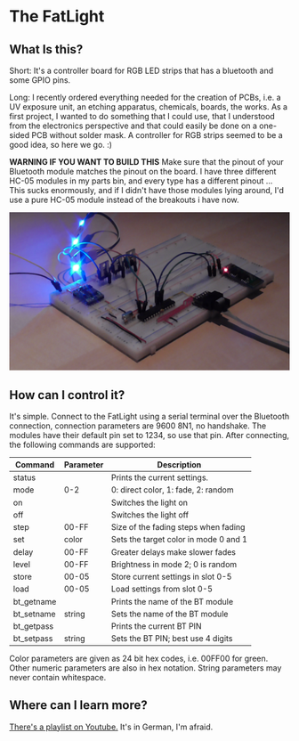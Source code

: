 The FatLight
======================================

What Is this?
-------------
Short: It's a controller board for RGB LED strips that has a bluetooth and some GPIO pins.

Long: I recently ordered everything needed for the creation of PCBs, i.e. a UV exposure unit,
an etching apparatus, chemicals, boards, the works. As a first project, I wanted to do something
that I could use, that I understood from the electronics perspective and that could easily be
done on a one-sided PCB without solder mask. A controller for RGB strips seemed to be a good idea, so here we go. :)

**WARNING IF YOU WANT TO BUILD THIS**
Make sure that the pinout of your Bluetooth module matches the pinout on the board. I have three different HC-05 modules in my parts bin, and every type has a different pinout ... This sucks enormously, and if I didn't have those modules lying around, I'd use a pure HC-05 module instead of the breakouts i have now.

![Image of the FatLight prototype](https://github.com/Zappes/avr-FatLight/blob/master/Doc/FatLight-Breadboard.jpg?raw=true)

How can I control it?
---------------------
It's simple. Connect to the FatLight using a serial terminal over the Bluetooth connection, connection parameters are 9600 8N1, no handshake. The modules have their default pin set to 1234, so use that pin. After connecting, the following commands are supported:

| Command    | Parameter | Description                           |
|------------|-----------|---------------------------------------|
| status     |           | Prints the current settings.          |
| mode       | 0-2       | 0: direct color, 1: fade, 2: random   |
| on         |           | Switches the light on                 | 
| off        |           | Switches the light off                |
| step       | 00-FF     | Size of the fading steps when fading  |
| set        | color     | Sets the target color in mode 0 and 1 |
| delay      | 00-FF     | Greater delays make slower fades      |
| level      | 00-FF     | Brightness in mode 2; 0 is random     |
| store      | 00-05     | Store current settings in slot 0-5    |
| load       | 00-05     | Load settings from slot 0-5           |   
| bt_getname |           | Prints the name of the BT module      |
| bt_setname | string    | Sets the name of the BT module        |
| bt_getpass |           | Prints the current BT PIN             |
| bt_setpass | string    | Sets the BT PIN; best use 4 digits    |

Color parameters are given as 24 bit hex codes, i.e. 00FF00 for green. Other numeric parameters are also in hex notation. String parameters may never contain whitespace.


Where can I learn more?
-----------------------
[There's a playlist on Youtube.](https://www.youtube.com/playlist?list=PLFFlJlvZ--Pn7IzDO5DFNhvppb0ZImLEq) It's in German, I'm afraid.

